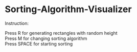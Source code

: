 # Sorting-Algorithm-Visualizer
Instruction:

Press R for generating rectangles with random height\
Press M for changing sorting algorithm \
Press SPACE for starting sorting

